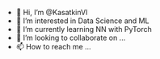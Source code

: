 - 👋 Hi, I’m @KasatkinVl
- 👀 I’m interested in Data Science and ML
- 🌱 I’m currently learning NN with PyTorch
- 💞️ I’m looking to collaborate on ...
- 📫 How to reach me ...

<!---
KasatkinVl/KasatkinVl is a ✨ special ✨ repository because its `README.md` (this file) appears on your GitHub profile.
You can click the Preview link to take a look at your changes.
--->
